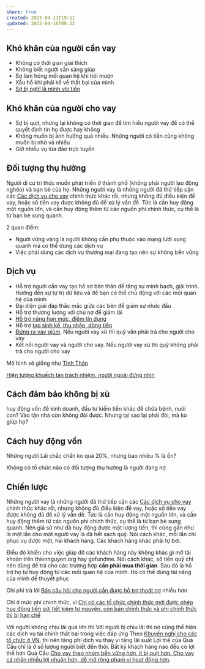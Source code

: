 ```yaml
---
share: true
created: 2025-04-11T19:11
updated: 2025-04-16T00:32
---
```

## Khó khăn của người cần vay
- Không có thời gian giải thích
- Không biết người sẵn sàng giúp
- Sợ làm hỏng mối quan hệ khi hỏi mượn
- Xấu hổ khi phải kể về thất bại của mình
- [Sợ bị nghĩ là mình vòi tiền](../../%F0%9F%93%9CT%C3%A0i%20nguy%C3%AAn/Ni%E1%BB%81m%20tin,%20di%E1%BB%85n%20ng%C3%B4n/%C4%90%C3%A1nh%20gi%C3%A1/Kh%C3%B4ng%20mu%E1%BB%91n%20cho%20ng%C6%B0%E1%BB%9Di%20kh%C3%A1c%20bi%E1%BA%BFt%20t%C3%ACnh%20h%C3%ACnh%20n%E1%BB%A3%20v%C3%AC%20s%E1%BB%A3%20b%E1%BB%8B%20ngh%C4%A9%20l%C3%A0%20m%C3%ACnh%20v%C3%B2i%20ti%E1%BB%81n.md)

## Khó khăn của người cho vay
- Sợ bị quịt, nhưng lại không có thời gian để tìm hiểu người vay để có thể quyết định tin họ được hay không
- Không muốn bị ảnh hưởng quá nhiều. Những người có tiền cũng không muốn bị nhờ vả nhiều
- Giờ nhiều vụ lừa đảo trực tuyến

## Đối tượng thụ hưởng 
Người di cư tri thức muốn phát triển ở thành phố (không phải người lao động nghèo) và bạn bè của họ. Những người vay là những người đã thử tiếp cận các [Các dịch vụ cho vay](../../%F0%9F%93%9CT%C3%A0i%20nguy%C3%AAn/Ch%E1%BB%8Dn%20s%E1%BA%A3n%20ph%E1%BA%A9m%20ph%C3%B9%20h%E1%BB%A3p/C%C3%A1c%20d%E1%BB%8Bch%20v%E1%BB%A5%20cho%20vay/index.md) chính thức khác rồi, nhưng không đủ điều kiện để vay, hoặc số tiền vay được không đủ để xử lý vấn đề. Tức là cần huy động một nguồn lớn, và cần huy động thêm từ các nguồn phi chính thức, cụ thể là từ bạn bè xung quanh.

2 quan điểm:
- Người vững vàng là người không cần phụ thuộc vào mạng lưới xung quanh mà có thể dùng các dịch vụ
- Việc phải dùng các dịch vụ thương mại đang tạo nên sự không bền vững

## Dịch vụ
- Hỗ trợ người cần vay tạo hồ sơ bản thân để tăng sự minh bạch, giải trình. Hướng đến sự tự trị dữ liệu và để bạn có thể chủ động với các mối quan hệ của mình
- Đại diện giải đáp thắc mắc giữa các bên để giảm sự nhức đầu 
- Hỗ trợ thương lượng với chủ nợ để giảm lãi
- [Hỗ trợ nâng hạn mức, điểm tín dụng](./T%C3%A0i%20li%E1%BB%87u/C%C3%A1c%20c%C3%A1ch%20th%E1%BB%A9c%20n%C3%A2ng%20h%E1%BA%A1n%20m%E1%BB%A9c%20th%E1%BA%BB%20t%C3%ADn%20d%E1%BB%A5ng.md)
- Hỗ trợ [tạo sinh kế, thu nhập, dòng tiền](../../%F0%9F%93%9CT%C3%A0i%20nguy%C3%AAn/%C3%9D%20t%C6%B0%E1%BB%9Fng%20ki%E1%BA%BFm%20ti%E1%BB%81n/3%20%C3%9D%20t%C6%B0%E1%BB%9Fng/index.md) 
- [Đứng ra vay giùm](./C%C3%B4ng%20vi%E1%BB%87c/%C4%90%E1%BB%A9ng%20ra%20vay%20gi%C3%B9m.md). Nếu người vay xù thì quỹ vẫn phải trả cho người cho vay
- Kết nối người vay và người cho vay. Nếu người vay xù thì quỹ không phải trả cho người cho vay


Mô hình sẽ giống như [Tình Thân](../../%F0%9F%93%9CT%C3%A0i%20nguy%C3%AAn/Ch%E1%BB%8Dn%20s%E1%BA%A3n%20ph%E1%BA%A9m%20ph%C3%B9%20h%E1%BB%A3p/C%C3%A1c%20d%E1%BB%8Bch%20v%E1%BB%A5%20cho%20vay/T%E1%BB%95%20ch%E1%BB%A9c%20t%C3%A0i%20ch%C3%ADnh%20vi%20m%C3%B4/T%C3%ACnh%20Th%C3%A2n.md)

[Hiện tượng khuếch tán trách nhiệm, người ngoài đứng nhìn](Hi%E1%BB%87n%20t%C6%B0%E1%BB%A3ng%20khu%E1%BA%BFch%20t%C3%A1n%20tr%C3%A1ch%20nhi%E1%BB%87m,%20ng%C6%B0%E1%BB%9Di%20ngo%C3%A0i%20%C4%91%E1%BB%A9ng%20nh%C3%ACn.md)
## Cách đảm bảo không bị xù
huy động vốn để kinh doanh, đầu tư kiếm tiền khác để chữa bệnh, nuôi con?
Vào tận nhà còn không đòi được. Nhưng tại sao lại phải đòi, mà ko giúp họ?
## Cách huy động vốn
Những người 
Lãi chắc chắn ko quá 20%, nhưng bao nhiêu % là ổn?

Không có tổ chức nào có đối tượng thụ hưởng là người đang nợ

## Chiến lược
Những người vay là những người đã thử tiếp cận các [Các dịch vụ cho vay](../../%F0%9F%93%9CT%C3%A0i%20nguy%C3%AAn/Ch%E1%BB%8Dn%20s%E1%BA%A3n%20ph%E1%BA%A9m%20ph%C3%B9%20h%E1%BB%A3p/C%C3%A1c%20d%E1%BB%8Bch%20v%E1%BB%A5%20cho%20vay/index.md) chính thức khác rồi, nhưng không đủ điều kiện để vay, hoặc số tiền vay được không đủ để xử lý vấn đề. Tức là cần huy động một nguồn lớn, và cần huy động thêm từ các nguồn phi chính thức, cụ thể là từ bạn bè xung quanh. Nên giả sử như đã huy động được một lượng tiền, thì cũng gần như là một lần cho một người vay là đã hết sạch quỹ. Nói cách khác, mỗi lần chỉ phục vụ được một, hai khách hàng. Các khách hàng khác phải tự bơi.

Điều đó khiến cho việc giúp đỡ các khách hàng này không khác gì mở tài khoản trên thiennguyen.org hay gofundme. Nói cách khác, số tiền quỹ chỉ nên dùng để trả cho các trường hợp **cần phải mua thời gian**. Sau đó là hỗ trợ họ tự huy động từ các mối quan hệ của mình. Họ có thể dùng tài năng của mình để thuyết phục

Chi phí trả lời [Bản câu hỏi cho người cần được hỗ trợ thoát nợ](./B%E1%BA%A3n%20c%C3%A2u%20h%E1%BB%8Fi%20cho%20ng%C6%B0%E1%BB%9Di%20c%E1%BA%A7n%20%C4%91%C6%B0%E1%BB%A3c%20h%E1%BB%97%20tr%E1%BB%A3%20tho%C3%A1t%20n%E1%BB%A3.md) nhiều hơn 

Chỉ ở mức phi chính thức, vì [Chỉ có các tổ chức chính thức mới được phép huy động tiền gửi tiết kiệm tự nguyện, còn bán chính thức và phi chính thức thì bị hạn chế](../../%F0%9F%93%9CT%C3%A0i%20nguy%C3%AAn/Lu%E1%BA%ADt,%20qu%E1%BA%A3n%20l%C3%BD%20nh%C3%A0%20n%C6%B0%E1%BB%9Bc/Ti%E1%BB%81n%20t%E1%BB%87,%20ng%C3%A2n%20h%C3%A0ng/V%C3%AC%20ng%C6%B0%E1%BB%9Di%20y%E1%BA%BFu%20th%E1%BA%BF/T%C3%A0i%20ch%C3%ADnh%20vi%20m%C3%B4/Ch%E1%BB%89%20c%C3%B3%20c%C3%A1c%20t%E1%BB%95%20ch%E1%BB%A9c%20ch%C3%ADnh%20th%E1%BB%A9c%20m%E1%BB%9Bi%20%C4%91%C6%B0%E1%BB%A3c%20ph%C3%A9p%20huy%20%C4%91%E1%BB%99ng%20ti%E1%BB%81n%20g%E1%BB%ADi%20ti%E1%BA%BFt%20ki%E1%BB%87m%20t%E1%BB%B1%20nguy%E1%BB%87n,%20c%C3%B2n%20b%C3%A1n%20ch%C3%ADnh%20th%E1%BB%A9c%20v%C3%A0%20phi%20ch%C3%ADnh%20th%E1%BB%A9c%20th%C3%AC%20b%E1%BB%8B%20h%E1%BA%A1n%20ch%E1%BA%BF.md)

Với người không chịu lãi quá lớn thì
Với người bị chịu lãi thì nó cũng thể hiện các dịch vụ tài chính thất bại trong việc đáp ứng
Theo [Khuyến nghị cho các tổ chức ở VN](../../%F0%9F%93%9CT%C3%A0i%20nguy%C3%AAn/Ch%C3%ADnh%20s%C3%A1ch%20c%C3%B4ng%20ty/T%E1%BB%95%20ch%E1%BB%A9c%20t%C3%ADn%20d%E1%BB%A5ng/T%E1%BB%95%20ch%E1%BB%A9c%20t%C3%A0i%20ch%C3%ADnh%20vi%20m%C3%B4/Khuy%E1%BA%BFn%20ngh%E1%BB%8B%20cho%20c%C3%A1c%20t%E1%BB%95%20ch%E1%BB%A9c%20%E1%BB%9F%20VN.md), thì nên tăng phí dịch vụ thay vì tăng lãi suất
Lợi thế của Quả Cầu chỉ là ở số lượng người biết đến thôi. Bất kỳ khách hàng nào đều có lợi thế hơn Quả Cầu
[Cho vay theo nhóm bền vững hơn, ít bị quịt hơn. Cho vay cá nhận nhiều lợi nhuận hơn, dễ mở rộng phạm vi hoạt động hơn](../../%E2%9A%A1Hi%E1%BB%83u%20bi%E1%BA%BFt%20s%C3%A2u/T%E1%BB%95%20ch%E1%BB%A9c%20t%C3%A0i%20ch%C3%ADnh/T%E1%BB%95%20ch%E1%BB%A9c%20t%C3%ADn%20d%E1%BB%A5ng/Cho%20vay%20theo%20nh%C3%B3m%20b%E1%BB%81n%20v%E1%BB%AFng%20h%C6%A1n,%20%C3%ADt%20b%E1%BB%8B%20qu%E1%BB%8Bt%20h%C6%A1n.%20Cho%20vay%20c%C3%A1%20nh%E1%BA%ADn%20nhi%E1%BB%81u%20l%E1%BB%A3i%20nhu%E1%BA%ADn%20h%C6%A1n,%20d%E1%BB%85%20m%E1%BB%9F%20r%E1%BB%99ng%20ph%E1%BA%A1m%20vi%20ho%E1%BA%A1t%20%C4%91%E1%BB%99ng%20h%C6%A1n.md).